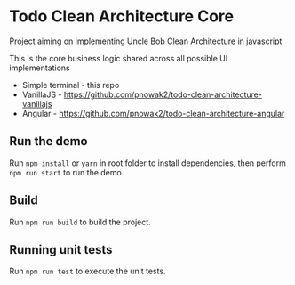 # Todo Clean Architecture Core

Project aiming on implementing Uncle Bob Clean Architecture in javascript

This is the core business logic shared across all possible UI implementations

* Simple terminal - this repo
* VanillaJS - https://github.com/pnowak2/todo-clean-architecture-vanillajs
* Angular - https://github.com/pnowak2/todo-clean-architecture-angular

## Run the demo

Run `npm install` or `yarn` in root folder to install dependencies, then perform `npm run start` to run the demo.

## Build

Run `npm run build` to build the project.

## Running unit tests

Run `npm run test` to execute the unit tests.
